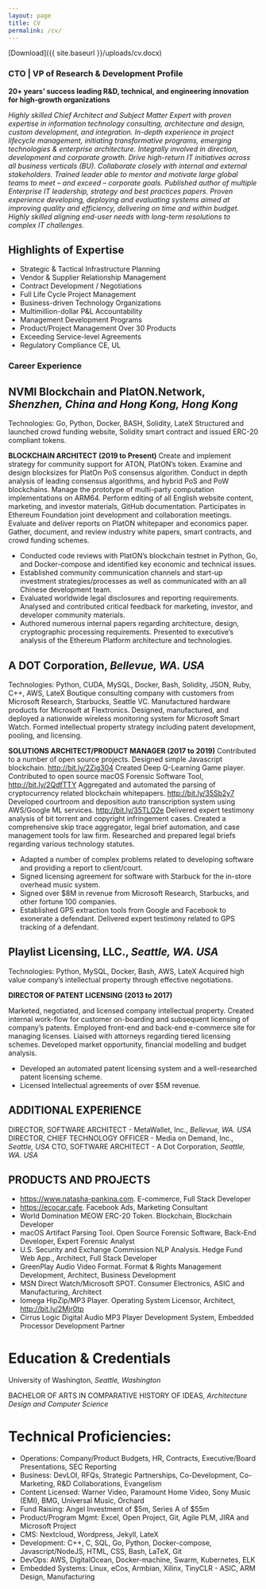 ```yaml
---
layout: page
title: CV 
permalink: /cv/
---
```


[Download]({{ site.baseurl }}/uploads/cv.docx)

### CTO | VP of Research & Development Profile
**20+ years’ success leading R&D, technical, and engineering innovation for high-growth organizations**

_Highly skilled Chief Architect and Subject Matter Expert with proven expertise in information technology consulting, architecture and design, custom development, and integration. In-depth experience in project lifecycle management, initiating transformative programs, emerging technologies & enterprise architecture. Integrally involved in direction, development and corporate growth. Drive high-return IT initiatives across all business verticals (BU). Collaborate closely with internal and external stakeholders. Trained leader able to mentor and motivate large global teams to meet – and exceed – corporate goals. Published author of multiple Enterprise IT leadership, strategy and best practices papers. Proven experience developing, deploying and evaluating systems aimed at improving quality and efficiency, delivering on time and within budget. Highly skilled aligning end-user needs with long-term resolutions to complex IT challenges._

## Highlights of Expertise
*	Strategic & Tactical Infrastructure Planning
*	Vendor & Supplier Relationship Management
*	Contract Development / Negotiations
*	Full Life Cycle Project Management
*	Business-driven Technology Organizations
*	Multimillion-dollar P&L Accountability
*	Management Development Programs
*	Product/Project Management Over 30 Products
*	Exceeding Service-level Agreements
*	Regulatory Compliance CE, UL

### Career Experience

## NVMI Blockchain and PlatON.Network, _Shenzhen, China and Hong Kong, Hong Kong_

Technologies: Go, Python, Docker, BASH, Solidity, LateX
Structured and launched crowd funding website, Solidity smart contract and issued ERC-20 compliant tokens. 

**BLOCKCHAIN ARCHITECT (2019 to Present)**
Create and implement strategy for community support for ATON, PlatON’s token. Examine and design blocksizes for PlatOn PoS consensus algorithm. Conduct in depth analysis of leading consensus algorithms, and hybrid PoS and PoW blockchains. Manage the prototype of multi-party computation implementations on ARM64. Perform editing of all English website content, marketing, and investor materials, GitHub documentation. Participates in Ethereum Foundation joint development and collaboration meetings. Evaluate and deliver reports on PlatON whitepaper and economics paper. Gather, document, and review industry white papers, smart contracts, and crowd funding schemes.

*	Conducted code reviews with PlatON’s blockchain testnet in Python, Go, and Docker-compose and identified key economic and technical issues.
*	Established community communication channels and start-up investment strategies/processes as well as communicated with an all Chinese development team.
*	Evaluated worldwide legal disclosures and reporting requirements. Analysed and contributed critical feedback for marketing, investor, and developer community materials.
*	Authored numerous internal papers regarding architecture, design, cryptographic processing requirements. Presented to executive’s analysis of the Ethereum Platform architecture and technologies.

## A DOT Corporation, _Bellevue, WA. USA_

Technologies: Python, CUDA, MySQL, Docker, Bash, Solidity, JSON, Ruby, C++, AWS, LateX
Boutique consulting company with customers from Microsoft Research, Starbucks, Seattle VC. Manufactured hardware products for Microsoft at Flextronics. Designed, manufactured, and deployed a nationwide wireless monitoring system for Microsoft Smart Watch.  Formed intellectual property strategy including patent development, pooling, and licensing.

**SOLUTIONS ARCHITECT/PRODUCT MANAGER (2017 to 2019)**
Contributed to a number of open source projects. Designed simple Javascript blockchain. http://bit.ly/2Zjg304 Created Deep Q-Learning Game player. Contributed to open source macOS Forensic Software Tool, http://bit.ly/2QdfTTY Aggregated and automated the parsing of cryptocurrency related blockchain whitepapers. http://bit.ly/35Sb2y7 Developed courtroom and deposition auto transcription system using AWS/Google ML services. http://bit.ly/35TLO2e Delivered expert testimony analysis of bit torrent and copyright infringement cases. Created a comprehensive skip trace aggregator, legal brief automation, and case management tools for law firm. Researched and prepared legal briefs regarding various technology statutes.

*	Adapted a number of complex problems related to developing software and providing a report to client/court.
*	Signed licensing agreement for software with Starbuck for the in-store overhead music system.
*	Signed over $8M in revenue from Microsoft Research, Starbucks, and other fortune 100 companies.
*	Established GPS extraction tools from Google and Facebook to exonerate a defendant. Delivered expert testimony related to GPS tracking of a defendant.

## Playlist Licensing, LLC., _Seattle, WA. USA_

Technologies: Python, MySQL, Docker, Bash, AWS, LateX
Acquired high value company’s intellectual property through effective negotiations.

**DIRECTOR OF PATENT LICENSING (2013 to 2017)**

Marketed, negotiated, and licensed company intellectual property. Created internal work-flow for customer on-boarding and subsequent licensing of company’s patents. Employed front-end and back-end e-commerce site for managing licenses. Liaised with attorneys regarding tiered licensing schemes. Developed market opportunity, financial modelling and budget analysis. 

*	Developed an automated patent licensing system and a well-researched patent licensing scheme.
*	Licensed Intellectual agreements of over $5M revenue.

## ADDITIONAL EXPERIENCE
DIRECTOR, SOFTWARE ARCHITECT  -  MetaWallet, Inc., _Bellevue, WA. USA_
DIRECTOR, CHIEF TECHNOLOGY OFFICER  -  Media on Demand, Inc., _Seattle, USA_
CTO, SOFTWARE ARCHITECT  -  A Dot Corporation, _Seattle, WA. USA_

## PRODUCTS AND PROJECTS
*   https://www.natasha-pankina.com.  E-commerce, Full Stack Developer
*   https://ecocar.cafe. Facebook Ads, Marketing Consultant
*   World Domination MEOW ERC-20 Token. Blockchain, Blockchain Developer
*   macOS Artifact Parsing Tool. Open Source Forensic Software, Back-End Developer, Expert Forensic Analyst
*   U.S. Security and Exchange Commission NLP Analysis. Hedge Fund Web App., Architect, Full Stack Developer 
*   GreenPlay Audio Video Format. Format & Rights Management Development, Architect, Business Development
*   MSN Direct Watch/Microsoft SPOT. Consumer Electronics, ASIC and Manufacturing, Architect
*   Iomega HipZip/MP3 Player. Operating System Licensor, Architect, http://bit.ly/2Mjr0tp
*   Cirrus Logic Digital Audio MP3 Player Development System, Embedded Processor Development Partner

# Education & Credentials
University of Washington, _Seattle, Washington_

BACHELOR OF ARTS IN COMPARATIVE HISTORY OF IDEAS, _Architecture Design and Computer Science_

# Technical Proficiencies: 
*   Operations: Company/Product Budgets, HR, Contracts, Executive/Board Presentations, SEC Reporting
*   Business:  DevLOI, RFQs, Strategic Partnerships, Co-Development, Co-Marketing, R&D Collaborations, Evangelism
*   Content Licensed: Warner Video, Paramount Home Video, Sony Music (EMI), BMG, Universal Music, Orchard
*   Fund Raising: Angel Investment of $5m, Series A of $55m
*   Product/Program Mgmt: Excel, Open Project, Git, Agile PLM, JIRA and Microsoft Project
*   CMS: Nextcloud, Wordpress, Jekyll, LateX
*   Development: C++, C, SQL, Go, Python, Docker-compose, Javascript/NodeJS, HTML, CSS, Bash, LaTeX, Git
*   DevOps: AWS, DigitalOcean, Docker-machine, Swarm, Kubernetes, ELK
*   Embedded Systems: Linux, eCos, Armbian, Xilinx, TinyCLR - ASIC, ARM Design, Manufacturing


